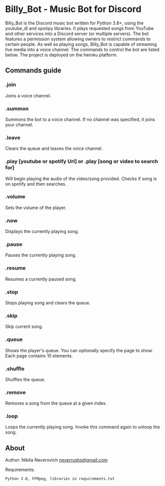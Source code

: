 Billy_Bot - Music Bot for Discord
====
Billy_Bot is the Discord music bot written for Python 3.8+, using the youtube_dl and spotipy libraries.
It plays requested songs from YouTube and other services into a Discord server (or multiple servers).
The bot features a permission system allowing owners to restrict commands to certain people.
As well as playing songs, Billy_Bot is capable of streaming live media into a voice channel.
The commands to control the bot are listed below. The project is deployed on the heroku platform.

## Commands guide
### .join

Joins a voice channel.

### .summon

Summons the bot to a voice channel.
If no channel was specified, it joins your channel.
### .leave

Clears the queue and leaves the voice channel.

### .play [youtube or spotify Url] or .play [song or video to search for]

Will begin playing the audio of the video/song provided.
Checks if song is on spotify and then searches.

### .volume

Sets the volume of the player.

### .now 

Displays the currently playing song.

### .pause

Pauses the currently playing song.

### .resume

Resumes a currently paused song.

### .stop

Stops playing song and clears the queue.

### .skip

Skip current song.

### .queue

Shows the player's queue.
You can optionally specify the page to show. Each page contains 10 elements.

### .shuffle

Shuffles the queue.

### .remove

Removes a song from the queue at a given index.

### .loop

Loops the currently playing song.
Invoke this command again to unloop the song.

About
-----

Author: Nikita Neverovich <neverrushs@gmail.com>

Requirements:

    Python 3.8, FFMpeg, libraries in requirements.txt